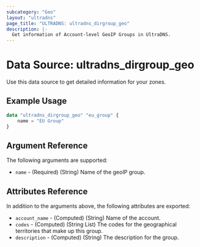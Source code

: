 ```yaml
---
subcategory: "Geo"
layout: "ultradns"
page_title: "ULTRADNS: ultradns_dirgroup_geo"
description: |-
  Get information of Account-level GeoIP Groups in UltraDNS.
---
```


# Data Source: ultradns_dirgroup_geo

Use this data source to get detailed information for your zones.

## Example Usage

```terraform
data "ultradns_dirgroup_geo" "eu_group" {
    name = "EU Group"
}
```


## Argument Reference

The following arguments are supported:

* `name` - (Required) (String) Name of the geoIP group.


## Attributes Reference

In addition to the arguments above, the following attributes are exported:

* `account_name` - (Computed) (String) Name of the account.
* `codes` - (Computed) (String List) The codes for the geographical territories that make up this group.
* `description` - (Computed) (String) The description for the group.

